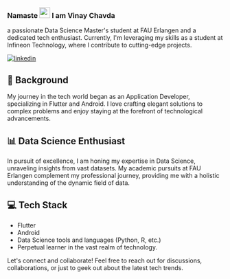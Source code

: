 
### Namaste <img src="https://media.giphy.com/media/WqR7WfQVrpXNcmrm81/giphy.gif" width="25px"> I am Vinay Chavda
a passionate Data Science Master's student at FAU Erlangen and a dedicated tech enthusiast. Currently, I'm leveraging my skills as a student at Infineon Technology, where I contribute to cutting-edge projects.

[![linkedin](https://img.shields.io/badge/LinkedIn-blue?style=flat&logo=linkedin&labelColor=blue)](https://www.linkedin.com/in/vinaychavdaappdev)
<!--[![GitHub followers](https://img.shields.io/github/followers/vinaychavda?label=Follow&style=social)](https://github.com/vinaychavda) -->

## 🚀 Background

My journey in the tech world began as an Application Developer, specializing in Flutter and Android. I love crafting elegant solutions to complex problems and enjoy staying at the forefront of technological advancements.

## 📊 Data Science Enthusiast

In pursuit of excellence, I am honing my expertise in Data Science, unraveling insights from vast datasets. My academic pursuits at FAU Erlangen complement my professional journey, providing me with a holistic understanding of the dynamic field of data.

## 💻 Tech Stack

- Flutter
- Android
- Data Science tools and languages (Python, R, etc.)
- Perpetual learner in the vast realm of technology.

Let's connect and collaborate! Feel free to reach out for discussions, collaborations, or just to geek out about the latest tech trends.
